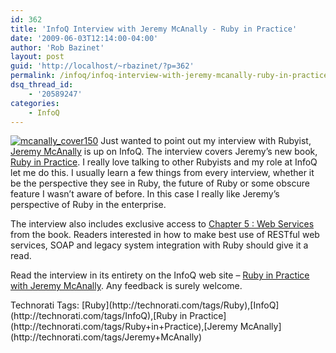 ```yaml
---
id: 362
title: 'InfoQ Interview with Jeremy McAnally - Ruby in Practice'
date: '2009-06-03T12:14:00-04:00'
author: 'Rob Bazinet'
layout: post
guid: 'http://localhost/~rbazinet/?p=362'
permalink: /infoq/infoq-interview-with-jeremy-mcanally-ruby-in-practice/
dsq_thread_id:
    - '20589247'
categories:
    - InfoQ
---
```


[![mcanally_cover150](https://accidentaltechnologist.com/files/media/image/WindowsLiveWriter/InterviewRubyinPracticewithJeremyMcAnall_AB07/mcanally_cover150_thumb.jpg "mcanally_cover150")](https://accidentaltechnologist.com/files/media/image/WindowsLiveWriter/InterviewRubyinPracticewithJeremyMcAnall_AB07/mcanally_cover150_2.jpg) Just wanted to point out my interview with Rubyist, [Jeremy McAnally](http://www.jeremymcanally.com/) is up on InfoQ. The interview covers Jeremy’s new book, [Ruby in Practice](http://manning.com/mcanally/). I really love talking to other Rubyists and my role at InfoQ let me do this. I usually learn a few things from every interview, whether it be the perspective they see in Ruby, the future of Ruby or some obscure feature I wasn’t aware of before. In this case I really like Jeremy’s perspective of Ruby in the enterprise.

The interview also includes exclusive access to [Chapter 5 : Web Services](http://www.infoq.com/resource/articles/ruby-in-practice/en/resources/RiPChapter5.pdf) from the book. Readers interested in how to make best use of RESTful web services, SOAP and legacy system integration with Ruby should give it a read.

Read the interview in its entirety on the InfoQ web site – [Ruby in Practice with Jeremy McAnally](http://www.infoq.com/articles/ruby-in-practice). Any feedback is surely welcome.

<div class="wlWriterEditableSmartContent" id="scid:0767317B-992E-4b12-91E0-4F059A8CECA8:762ce40e-960a-4893-a206-a53a0e7e8746" style="margin: 0px; padding: 0px; display: inline; float: none;">Technorati Tags: [Ruby](http://technorati.com/tags/Ruby),[InfoQ](http://technorati.com/tags/InfoQ),[Ruby in Practice](http://technorati.com/tags/Ruby+in+Practice),[Jeremy McAnally](http://technorati.com/tags/Jeremy+McAnally)</div><div class="wlWriterEditableSmartContent" style="margin: 0px; padding: 0px; display: inline; float: none;"> </div><div class="wlWriterEditableSmartContent" style="margin: 0px; padding: 0px; display: inline; float: none;"> </div><div class="wlWriterEditableSmartContent" style="margin: 0px; padding: 0px; display: inline; float: none;"> </div>